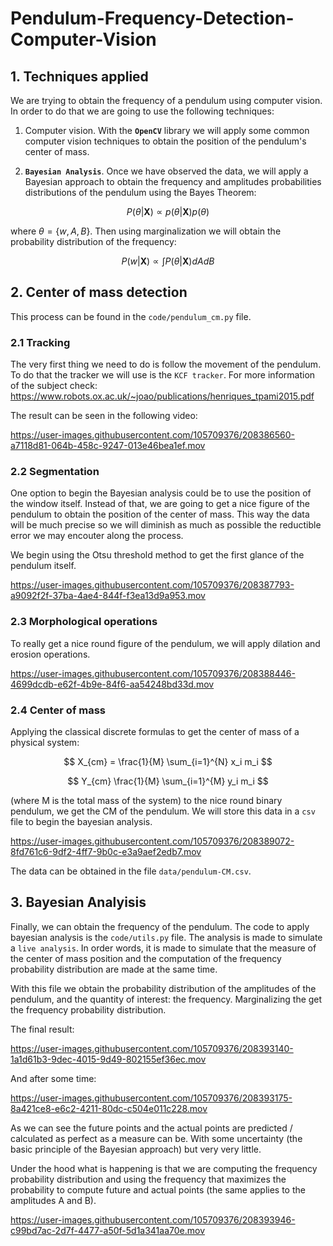 # Pendulum-Frequency-Detection-Computer-Vision

## 1. Techniques applied

We are trying to obtain the frequency of a pendulum using computer vision. In order to do that 
we are going to use the following techniques:

1. Computer vision. With the **`OpenCV`** library we will apply some common computer vision techniques 
to obtain the position of the pendulum's center of mass. 

2. **`Bayesian Analysis`**. Once we have observed the data, we will apply a Bayesian approach 
to obtain the frequency and amplitudes probabilities distributions of the pendulum using the Bayes Theorem: 

$$
P(\theta | \mathbf{X}) \propto p(\theta | \mathbf{X}) p(\theta)
$$

where $\theta = \{w, A, B\}$. Then using marginalization we will obtain the probability 
distribution of the frequency: 

$$
P(w | \mathbf{X}) \propto \int P(\theta | \mathbf{X}) dA dB
$$

## 2. Center of mass detection

This process can be found in the `code/pendulum_cm.py` file. 

### 2.1 Tracking

The very first thing we need to do is follow the movement of the pendulum. To do that the tracker we will use is the `KCF tracker`. For more information of the subject check: 
https://www.robots.ox.ac.uk/~joao/publications/henriques_tpami2015.pdf

The result can be seen in the following video:

https://user-images.githubusercontent.com/105709376/208386560-a7118d81-064b-458c-9247-013e46bea1ef.mov


### 2.2 Segmentation

One option to begin the Bayesian analysis could be to use the position of the window itself. Instead of that, 
we are going to get a nice figure of the pendulum to obtain the position of the center of mass. This way the data will be much precise so we will diminish as much as possible the reductible error we may encouter along the process. 


We begin using the Otsu threshold method to get the first glance of the pendulum itself. 

https://user-images.githubusercontent.com/105709376/208387793-a9092f2f-37ba-4ae4-844f-f3ea13d9a953.mov

### 2.3 Morphological operations

To really get a nice round figure of the pendulum, we will apply dilation and erosion operations. 

https://user-images.githubusercontent.com/105709376/208388446-4699dcdb-e62f-4b9e-84f6-aa54248bd33d.mov


### 2.4 Center of mass

Applying the classical discrete formulas to get the center of mass of a physical system: 

$$
X_{cm} = \frac{1}{M} \sum_{i=1}^{N} x_i m_i
$$

$$
Y_{cm} \frac{1}{M} \sum_{i=1}^{M} y_i m_i
$$

(where M is the total mass of the system)
to the nice round binary pendulum, we get the CM of the pendulum. We will store this data in a `csv` file to begin the bayesian analysis.

https://user-images.githubusercontent.com/105709376/208389072-8fd761c6-9df2-4ff7-9b0c-e3a9aef2edb7.mov

The data can be obtained in the file `data/pendulum-CM.csv`. 

## 3. Bayesian Analyisis

Finally, we can obtain the frequency of the pendulum. The code to apply bayesian analysis is the `code/utils.py` file. The analysis is made to simulate a `live analysis`. In order words, it is made to simulate that the measure of the center of mass position and the computation of the frequency probability distribution are made at the same time. 

With this file we obtain the probability distribution of the amplitudes of the pendulum, and the quantity of interest: the frequency. Marginalizing the get the frequency probability distribution. 

The final result: 

https://user-images.githubusercontent.com/105709376/208393140-1a1d61b3-9dec-4015-9d49-802155ef36ec.mov

And after some time: 

https://user-images.githubusercontent.com/105709376/208393175-8a421ce8-e6c2-4211-80dc-c504e011c228.mov

As we can see the future points and the actual points are predicted / calculated as perfect as a measure can be. With some uncertainty (the basic principle of the Bayesian approach) but very very little. 

Under the hood what is happening is that we are computing the frequency probability distribution and using the frequency that maximizes the probability to compute future and actual points (the same applies to the amplitudes A and B).  

https://user-images.githubusercontent.com/105709376/208393946-c99bd7ac-2d7f-4477-a50f-5d1a341aa70e.mov

